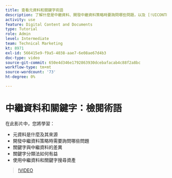 ```yaml
---
title: 查看元資料和關鍵字術語
description: 了解什麼是中繼資料、開發中繼資料策略時要詢問哪些問題，以及 [!UICONTROL Workfront DAM].
activity: use
feature: Digital Content and Documents
type: Tutorial
role: Admin
level: Intermediate
team: Technical Marketing
kt: 8971
exl-id: 566415e9-f9a5-4038-aae7-6e08ae67d4b3
doc-type: video
source-git-commit: 650e4d346e1792863930dcebafacab4c88f2a8bc
workflow-type: tm+mt
source-wordcount: '73'
ht-degree: 0%

---
```


# 中繼資料和關鍵字：檢閱術語

在此影片中，您將學習：

* 元資料是什麼及其來源
* 開發中繼資料策略時需要詢問哪些問題
* 關鍵字與中繼資料的差異
* 關鍵字分類法如何有益
* 使用中繼資料和關鍵字搜尋資產

>[!VIDEO](https://video.tv.adobe.com/v/335234/?quality=12&learn=on)
